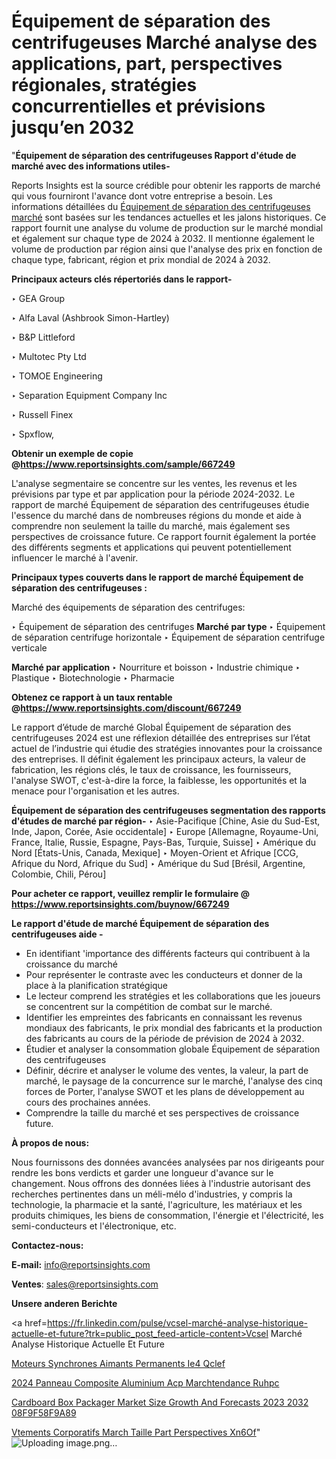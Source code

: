 # Équipement de séparation des centrifugeuses Marché analyse des applications, part, perspectives régionales, stratégies concurrentielles et prévisions jusqu’en 2032

"<strong>Équipement de séparation des centrifugeuses Rapport d'étude de marché avec des informations utiles-</strong>

Reports Insights est la source crédible pour obtenir les rapports de marché qui vous fourniront l'avance dont votre entreprise a besoin. Les informations détaillées du <a href=https://www.reportsinsights.com/sample/667249>Équipement de séparation des centrifugeuses marché</a> sont basées sur les tendances actuelles et les jalons historiques. Ce rapport fournit une analyse du volume de production sur le marché mondial et également sur chaque type de 2024 à 2032. Il mentionne également le volume de production par région ainsi que l'analyse des prix en fonction de chaque type, fabricant, région et prix mondial de 2024 à 2032.

<b>Principaux acteurs clés répertoriés dans le rapport-</b>

‣ GEA Group

‣ Alfa Laval (Ashbrook Simon-Hartley)

‣ B&P Littleford

‣ Multotec Pty Ltd

‣ TOMOE Engineering

‣ Separation Equipment Company Inc

‣ Russell Finex

‣ Spxflow,

<strong><b>Obtenir un exemple de copie @</b></strong><a href=https://www.reportsinsights.com/sample/667249><strong><b>https://www.reportsinsights.com/sample/667249</b></strong></a>

L'analyse segmentaire se concentre sur les ventes, les revenus et les prévisions par type et par application pour la période 2024-2032. Le rapport de marché Équipement de séparation des centrifugeuses étudie l'essence du marché dans de nombreuses régions du monde et aide à comprendre non seulement la taille du marché, mais également ses perspectives de croissance future. Ce rapport fournit également la portée des différents segments et applications qui peuvent potentiellement influencer le marché à l'avenir.

<strong>Principaux types couverts dans le rapport de marché Équipement de séparation des centrifugeuses :</strong>

Marché des équipements de séparation des centrifuges:

‣  Équipement de séparation des centrifuges <strong> Marché <strong> par type </strong> </strong>
‣ Équipement de séparation centrifuge horizontale
‣ Équipement de séparation centrifuge verticale

<strong>Marché par application </strong>
‣ Nourriture et boisson
‣ Industrie chimique
‣ Plastique
‣ Biotechnologie
‣ Pharmacie

<strong><b>Obtenez ce rapport à un taux rentable @</b></strong><a href=https://www.reportsinsights.com/discount/667249><strong><b>https://www.reportsinsights.com/discount/667249</b></strong></a>

Le rapport d’étude de marché Global Équipement de séparation des centrifugeuses 2024 est une réflexion détaillée des entreprises sur l’état actuel de l’industrie qui étudie des stratégies innovantes pour la croissance des entreprises. Il définit également les principaux acteurs, la valeur de fabrication, les régions clés, le taux de croissance, les fournisseurs, l'analyse SWOT, c'est-à-dire la force, la faiblesse, les opportunités et la menace pour l'organisation et les autres.

<strong>Équipement de séparation des centrifugeuses segmentation des rapports d'études de marché par région-</strong>
‣ Asie-Pacifique [Chine, Asie du Sud-Est, Inde, Japon, Corée, Asie occidentale]
‣ Europe [Allemagne, Royaume-Uni, France, Italie, Russie, Espagne, Pays-Bas, Turquie, Suisse]
‣ Amérique du Nord [États-Unis, Canada, Mexique]
‣ Moyen-Orient et Afrique [CCG, Afrique du Nord, Afrique du Sud]
‣ Amérique du Sud [Brésil, Argentine, Colombie, Chili, Pérou]

<strong>Pour acheter ce rapport, veuillez remplir le formulaire @   <a href=https://www.reportsinsights.com/buynow/667249>https://www.reportsinsights.com/buynow/667249</a></strong>

<strong>Le rapport d'étude de marché Équipement de séparation des centrifugeuses aide -</strong>
<ul>
  <li>En identifiant 'importance des différents facteurs qui contribuent à la croissance du marché</li>
  <li>Pour représenter le contraste avec les conducteurs et donner de la place à la planification stratégique</li>
  <li>Le lecteur comprend les stratégies et les collaborations que les joueurs se concentrent sur la compétition de combat sur le marché.</li>
  <li>Identifier les empreintes des fabricants en connaissant les revenus mondiaux des fabricants, le prix mondial des fabricants et la production des fabricants au cours de la période de prévision de 2024 à 2032.</li>
  <li>Étudier et analyser la consommation globale Équipement de séparation des centrifugeuses</li>
  <li>Définir, décrire et analyser le volume des ventes, la valeur, la part de marché, le paysage de la concurrence sur le marché, l'analyse des cinq forces de Porter, l'analyse SWOT et les plans de développement au cours des prochaines années.</li>
  <li>Comprendre la taille du marché et ses perspectives de croissance future.</li>
</ul>
<strong>À propos de nous:</strong>

Nous fournissons des données avancées analysées par nos dirigeants pour rendre les bons verdicts et garder une longueur d'avance sur le changement. Nous offrons des données liées à l'industrie autorisant des recherches pertinentes dans un méli-mélo d'industries, y compris la technologie, la pharmacie et la santé, l'agriculture, les matériaux et les produits chimiques, les biens de consommation, l'énergie et l'électricité, les semi-conducteurs et l'électronique, etc.

<strong>Contactez-nous:</strong>

<strong>E-mail:</strong> <a href=mailto:info@reportsinsights.com>info@reportsinsights.com</a>

<strong>Ventes</strong>: <a href=mailto:sales@reportsinsights.com>sales@reportsinsights.com</a>

<strong>Unsere anderen Berichte</strong>

<a href=https://fr.linkedin.com/pulse/vcsel-marché-analyse-historique-actuelle-et-future?trk=public_post_feed-article-content>Vcsel Marché Analyse Historique Actuelle Et Future</a>

<a href=https://www.linkedin.com/pulse/moteurs-synchrones-%C3%A0-aimants-permanents-ie4-qclef/>Moteurs Synchrones  Aimants Permanents Ie4 Qclef</a>

<a href=https://www.linkedin.com/pulse/2024-panneau-composite-aluminium-acp-march%C3%A9tendance-ruhpc/>2024 Panneau Composite Aluminium Acp Marchtendance Ruhpc</a>

<a href=https://medium.com/@ashishkumar23001/cardboard-box-packager-market-size-growth-and-forecasts-2023-2032-08f9f58f9a89>Cardboard Box Packager Market Size Growth And Forecasts 2023 2032 08F9F58F9A89</a>

<a href=https://www.linkedin.com/pulse/v%C3%AAtements-corporatifs-march%C3%A9-taille-part-perspectives-xn6of/>Vtements Corporatifs March Taille Part Perspectives Xn6Of</a>"
![Uploading image.png…]()
